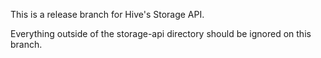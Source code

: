 This is a release branch for Hive's Storage API.

Everything outside of the storage-api directory should be ignored on this branch.